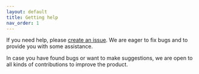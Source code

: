 ```yaml
---
layout: default
title: Getting help
nav_order: 1
---
```


If you need help, please [create an issue][issue]. We are eager to fix bugs and to provide you with some assistance.

In case you have found bugs or want to make suggestions, we are open to all kinds of contributions to improve the product.

 [issue]: https://github.com/babelfish-for-postgresql/babelfish_extensions/issues